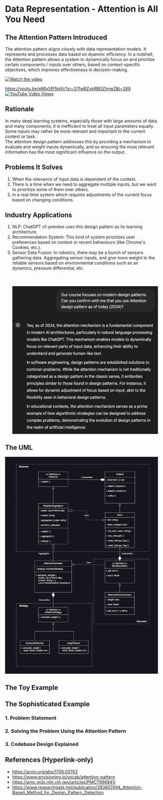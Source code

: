 # Data Representation - Attention is All You Need

## The Attention Pattern Introduced

The attention pattern aligns closely with data representation models. It represents and processes data based on dyanmic efficiency. In a nutshell, the Attention pattern allows a system to dynamically focus on and priortize certain components / inputs over others, based on context-specific objectives, which improves effectiveness in decisoin-making.

[![Watch the video](https://img.youtube.com/vi/eMlx5fFNoYc/0.jpg)](https://youtu.be/eMlx5fFNoYc?si=37fwBZykRBDZImwZ&t=269)

https://youtu.be/eMlx5fFNoYc?si=37fwBZykRBDZImwZ&t=269 [![YouTube Video Views](https://img.shields.io/youtube/views/eMlx5fFNoYc?style=social)](https://www.youtube.com/watch?v=eMlx5fFNoYc)

## Rationale
In many deep learning systems, especially those with large amounts of data and many components, it is inefficient to treat all input parameters equally. Some inputs may rather be more relevant and important to the current context or task. \
The attention design pattern addresses this by providing a mechanism to evaluate and weight inputs dynamically, and so ensuring the most relevant information has the most significant influence on the output.

## Problems It Solves
1. When the relevance of input data is dependent of the context.
2. There is a time when we need to aggregate multiple inputs, but we want to prioritize some of them over others.
3. In a real-time system which requires adjustments of the current focus based on changing conditions.

## Industry Applications
1. NLP: ChatGPT o1-preview uses this design pattern as its learning architecture.
2. Recommendation System: This kind of system priortizes user preferences based on context or recent behaviours (like Chrome's Cookies, etc.).
3. Sensor Data Fusion: In robotics, there may be a bunch of sensors gathering data. Aggregating sensor inputs, and give more weight to the reliable sensors based on environmental conditions such as air dynamics, pressure differential, etc. 
<br></br>
<br></br>
![Description of UML Diagram](./assets/Chat.png)

## The UML
![Description of UML Diagram](./assets/UML.png)

## The Toy Example

## The Sophisticated Example
### 1. Problem Statement

### 2. Solving the Problem Using the Attention Pattern

### 3. Codebase Design Explained

## References (Hyperlink-only)
- https://arxiv.org/abs/1706.03762
- https://www.envisioning.io/vocab/attention-pattern
- https://pmc.ncbi.nlm.nih.gov/articles/PMC7996841/
- https://www.researchgate.net/publication/383607494_Attention-Based_Method_for_Design_Pattern_Detection